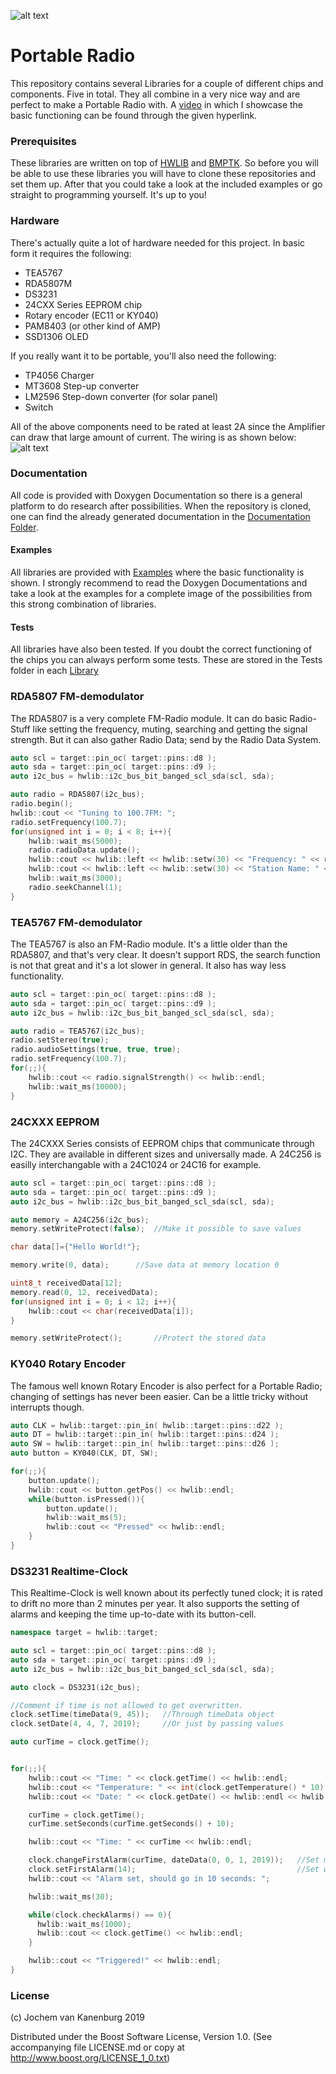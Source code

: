 ![alt text](/Deliverables/ThumbnailVideo.jpg)
# Portable Radio
This repository contains several Libraries for a couple of different chips and components. Five in total. They all combine in a very nice way and are perfect to make a Portable Radio with. A [video](https://www.youtube.com/watch?v=6c8df05tsIs "Portable Radio Showcase") in which I showcase the basic functioning can be found through the given hyperlink.
### Prerequisites
These libraries are written on top of [HWLIB](https://github.com/wovo/hwlib) and [BMPTK](https://github.com/wovo/bmptk). So before you will be able to use these libraries you will have to clone these repositories and set them up. After that you could take a look at the included examples or go straight to programming yourself. It's up to you!
### Hardware
There's actually quite a lot of hardware needed for this project. In basic form it requires the following:
- TEA5767
- RDA5807M
- DS3231
- 24CXX Series EEPROM chip
- Rotary encoder (EC11 or KY040)
- PAM8403 (or other kind of AMP)
- SSD1306 OLED

If you really want it to be portable, you'll also need the following:
- TP4056 Charger
- MT3608 Step-up converter
- LM2596 Step-down converter (for solar panel)
- Switch

All of the above components need to be rated at least 2A since the Amplifier can draw that large amount of current. The wiring is as shown below:
![alt text](/Deliverables/WiringDiagram.PNG "Wiring Diagram")

### Documentation
All code is provided with Doxygen Documentation so there is a general platform to do research after possibilities. When the repository is cloned, one can find the already generated documentation in the [Documentation Folder](/Documentation).
#### Examples
All libraries are provided with [Examples](/Examples) where the basic functionality is shown. I strongly recommend to read the Doxygen Documentations and take a look at the examples for a complete image of the possibilities from this strong combination of libraries.
#### Tests
All libraries have also been tested. If you doubt the correct functioning of the chips you can always perform some tests. These are stored in the Tests folder in each [Library](/Library)
### RDA5807 FM-demodulator
The RDA5807 is a very complete FM-Radio module. It can do basic Radio-Stuff like setting the frequency, muting, searching and getting the signal strength. But it can also gather Radio Data; send by the Radio Data System.
```C++
auto scl = target::pin_oc( target::pins::d8 );
auto sda = target::pin_oc( target::pins::d9 );
auto i2c_bus = hwlib::i2c_bus_bit_banged_scl_sda(scl, sda);

auto radio = RDA5807(i2c_bus);
radio.begin();
hwlib::cout << "Tuning to 100.7FM: ";
radio.setFrequency(100.7);
for(unsigned int i = 0; i < 8; i++){
    hwlib::wait_ms(5000);
    radio.radioData.update();
    hwlib::cout << hwlib::left << hwlib::setw(30) << "Frequency: " << radio.getIntFrequency() << hwlib::endl;
    hwlib::cout << hwlib::left << hwlib::setw(30) << "Station Name: " << radio.radioData.stationName() << hwlib::endl;
    hwlib::wait_ms(3000);
    radio.seekChannel(1);
}
```
### TEA5767 FM-demodulator
The TEA5767 is also an FM-Radio module. It's a little older than the RDA5807, and that's very clear. It doesn't support RDS, the search function is not that great and it's a lot slower in general. It also has way less functionality.
```C++
auto scl = target::pin_oc( target::pins::d8 );
auto sda = target::pin_oc( target::pins::d9 );
auto i2c_bus = hwlib::i2c_bus_bit_banged_scl_sda(scl, sda);

auto radio = TEA5767(i2c_bus);
radio.setStereo(true);
radio.audioSettings(true, true, true);
radio.setFrequency(100.7);
for(;;){
    hwlib::cout << radio.signalStrength() << hwlib::endl;
    hwlib::wait_ms(10000);
}
```
### 24CXXX EEPROM
The 24CXXX Series consists of EEPROM chips that communicate through I2C. They are available in different sizes and universally made. A 24C256 is easilly interchangable with a 24C1024 or 24C16 for example.
```C++
auto scl = target::pin_oc( target::pins::d8 );
auto sda = target::pin_oc( target::pins::d9 );
auto i2c_bus = hwlib::i2c_bus_bit_banged_scl_sda(scl, sda);

auto memory = A24C256(i2c_bus);
memory.setWriteProtect(false);  //Make it possible to save values

char data[]={"Hello World!"};

memory.write(0, data);      //Save data at memory location 0

uint8_t receivedData[12];
memory.read(0, 12, receivedData);
for(unsigned int i = 0; i < 12; i++){
    hwlib::cout << char(receivedData[i]);
}

memory.setWriteProtect();       //Protect the stored data
```
### KY040 Rotary Encoder
The famous well known Rotary Encoder is also perfect for a Portable Radio; changing of settings has never been easier. Can be a little tricky without interrupts though.
```C++
auto CLK = hwlib::target::pin_in( hwlib::target::pins::d22 );
auto DT = hwlib::target::pin_in( hwlib::target::pins::d24 );
auto SW = hwlib::target::pin_in( hwlib::target::pins::d26 );
auto button = KY040(CLK, DT, SW);

for(;;){
    button.update();
    hwlib::cout << button.getPos() << hwlib::endl;
    while(button.isPressed()){
        button.update();
        hwlib::wait_ms(5);
        hwlib::cout << "Pressed" << hwlib::endl;
    }
}
```
### DS3231 Realtime-Clock
This Realtime-Clock is well known about its perfectly tuned clock; it is rated to drift no more than 2 minutes per year. It also supports the setting of alarms and keeping the time up-to-date with its button-cell.
```C++
namespace target = hwlib::target;

auto scl = target::pin_oc( target::pins::d8 );
auto sda = target::pin_oc( target::pins::d9 );
auto i2c_bus = hwlib::i2c_bus_bit_banged_scl_sda(scl, sda);

auto clock = DS3231(i2c_bus);

//Comment if time is not allowed to get overwritten.
clock.setTime(timeData(9, 45));   //Through timeData object
clock.setDate(4, 4, 7, 2019);     //Or just by passing values

auto curTime = clock.getTime();


for(;;){
    hwlib::cout << "Time: " << clock.getTime() << hwlib::endl;
    hwlib::cout << "Temperature: " << int(clock.getTemperature() * 10) << hwlib::endl;
    hwlib::cout << "Date: " << clock.getDate() << hwlib::endl << hwlib::endl;

    curTime = clock.getTime();
    curTime.setSeconds(curTime.getSeconds() + 10);

    hwlib::cout << "Time: " << curTime << hwlib::endl;

    clock.changeFirstAlarm(curTime, dateData(0, 0, 1, 2019));   //Set moment when alarm should trigger
    clock.setFirstAlarm(14);                                    //Set what values have to match; specified in documentation.
    hwlib::cout << "Alarm set, should go in 10 seconds: ";

    hwlib::wait_ms(30);

    while(clock.checkAlarms() == 0){
      hwlib::wait_ms(1000);
      hwlib::cout << clock.getTime() << hwlib::endl;
    }

    hwlib::cout << "Triggered!" << hwlib::endl;
}
  ```
### License
(c) Jochem van Kanenburg 2019

Distributed under the Boost Software License, Version 1.0. (See accompanying file LICENSE.md or copy at http://www.boost.org/LICENSE_1_0.txt)
